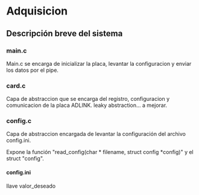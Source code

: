 # Adquisicion

## Descripción breve del sistema

### main.c

Main.c se encarga de inicializar la placa, levantar la configuracion y enviar los datos por el pipe.

### card.c

Capa de abstraccion que se encarga del registro, configuracion y comunicacion de la placa ADLINK. leaky abstraction... a mejorar.

### config.c

Capa de abstraccion encargada de levantar la configuración del archivo config.ini.

Expone la función "read_config(char * filename, struct config *config)" y el struct "config".

#### config.ini

llave valor_deseado

